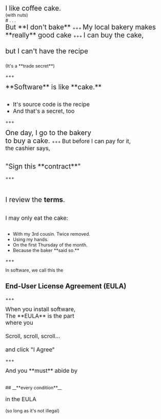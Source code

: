 <span style = "font-size:150%">
I like coffee cake.<br>
</span>
(with nuts)
<br>
# .  .  .
<br>
<span style = "font-size:150%">
But **I don't bake**
</span>
+++

<span style="font-size:150%">
My local bakery makes <br>**really** good cake
</span>
+++

<span style="font-size:150%">
I can buy the cake,
<br><br>
but I can't have the recipe
<br><br>
</span>
(It's a **trade secret**)

+++

<span style="font-size:150%">
**Software** is like **cake.**
</span>
<br><br>
<ul class=" ">
<span style="font-size: 125%">
<li class="fragment li-nested-item" data-notes=" ">It's source code is the recipe</li>
<li class="fragment li-nested-item" data-notes=" ">And that's a secret, too</li>
</span>
</ul>

+++

<span style="font-size:150%">
One day, I go to the bakery<br>to buy a cake.
</span>
+++

<span style="font-size:125%">
But before I can pay for it,<br>
the cashier says,
</span>
<br><br><br>
<span style="font-size:150%">
"Sign this **contract**"
</span>

+++

<br><br>
<span style="font-size:150%">
I review the **terms**.
</span>
<br><br><br>
<span style = "font-size: 125%">
 I may only eat the cake:
 </span>
<br><br>

<ul class=" ">
<li class="fragment li-nested-item" data-notes=" ">With my 3rd cousin.  Twice removed.</li>
<li class="fragment li-nested-item" data-notes=" ">Using my hands.</li>
<li class="fragment li-nested-item" data-notes=" ">On the first Thursday of the month.</li>
<li class="fragment li-nested-item" data-notes=" ">Because the baker **said so.**</li>
</ul>

+++

In software, we call this the<br>
## End-User License Agreement (EULA)

+++

<span style="font-size:125%">
When you install software,<br>
The **EULA** is the part<br>
where you
<br><br>
<!--span style = "font-size: 150%"-->
Scroll, scroll, scroll...
<br><br>
and click "I Agree"
</span>

+++

<span style="font-size:125%">
And you **must** abide by
</span>
<br><br><br>
## __**every condition**__
<br><br>
<span style="font-size:125%">
in the EULA
</span>
<br><br>
(so long as it's not illegal)
